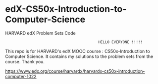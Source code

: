 edX-CS50x-Introduction-to-Computer-Science
==========================================



HARVARD edX Problem Sets Code

                                              HELLO EVERYONE !!!!!

This repo is for HARVARD's edX MOOC course : CS50x-Introduction to Computer Science. It contains my solutions to the problem sets from the course. Thank you.


https://www.edx.org/course/harvardx/harvardx-cs50x-introduction-computer-1022